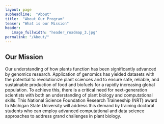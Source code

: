 ```yaml
---
layout: page
subheadline:  "About"
title:  "About Our Program"
teaser: "What is our Mission"
header:
   image_fullwidth: "header_roadmap_3.jpg"
permalink: "/About/"
---
```

## Our Mission
Our understanding of how plants function has been significantly advanced by genomics research. Application of genomics has yielded datasets with the potential to revolutionize plant sciences and to ensure safe, reliable, and sustainable production of food and biofuels for a rapidly increasing global population.  To achieve this, there is a critical need for next-generation scientists with both an understanding of plant biology and computational skills. This National Science Foundation Research Traineeship (NRT) award to Michigan State University will address this demand by training doctoral students who can employ advanced computational and data science approaches to address grand challenges in plant biology.
